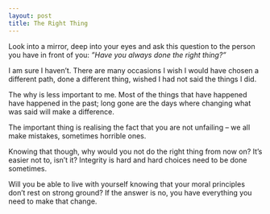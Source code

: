 ```yaml
---
layout: post
title: The Right Thing
---
```


Look into a mirror, deep into your eyes and ask this question to the person you have in front of you: _”Have you always done the right thing?”_

I am sure I haven’t. There are many occasions I wish I would have chosen a different path, done a different thing, wished I had not said the things I did.

The why is less important to me. Most of the things that have happened have happened in the past; long gone are the days where changing what was said will make a difference.

The important thing is realising the fact that you are not unfailing – we all make mistakes, sometimes horrible ones.

Knowing that though, why would you not do the right thing from now on? It’s easier not to, isn’t it? Integrity is hard and hard choices need to be done sometimes.

Will you be able to live with yourself knowing that your moral principles don’t rest on strong ground? If the answer is no, you have everything you need to make that change.
